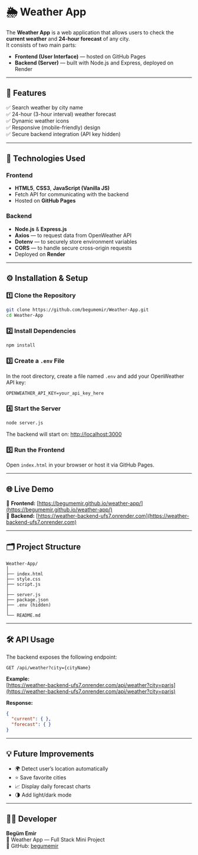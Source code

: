 # 🌦️ Weather App  

The **Weather App** is a web application that allows users to check the **current weather** and **24-hour forecast** of any city.  
It consists of two main parts:  
- **Frontend (User Interface)** — hosted on GitHub Pages  
- **Backend (Server)** — built with Node.js and Express, deployed on Render  

---

## 🚀 Features  

✅ Search weather by city name  
✅ 24-hour (3-hour interval) weather forecast  
✅ Dynamic weather icons  
✅ Responsive (mobile-friendly) design  
✅ Secure backend integration (API key hidden)  

---

## 🧩 Technologies Used  

### Frontend  
- **HTML5**, **CSS3**, **JavaScript (Vanilla JS)**  
- Fetch API for communicating with the backend  
- Hosted on **GitHub Pages**  

### Backend  
- **Node.js** & **Express.js**  
- **Axios** — to request data from OpenWeather API  
- **Dotenv** — to securely store environment variables  
- **CORS** — to handle secure cross-origin requests  
- Deployed on **Render**  

---

## ⚙️ Installation & Setup  

### 1️⃣ Clone the Repository  
```bash
git clone https://github.com/begumemir/Weather-App.git
cd Weather-App
```

### 2️⃣ Install Dependencies  
```bash
npm install
```

### 3️⃣ Create a `.env` File  
In the root directory, create a file named `.env` and add your OpenWeather API key:  
```
OPENWEATHER_API_KEY=your_api_key_here
```

### 4️⃣ Start the Server  
```bash
node server.js
```
The backend will start on: [http://localhost:3000](http://localhost:3000)

### 5️⃣ Run the Frontend  
Open `index.html` in your browser or host it via GitHub Pages.

---

## 🌐 Live Demo  

🔹 **Frontend:** [https://begumemir.github.io/weather-app/](https://begumemir.github.io/weather-app/)  
🔹 **Backend:** [https://weather-backend-ufs7.onrender.com](https://weather-backend-ufs7.onrender.com)

---

## 🗂️ Project Structure  
```
Weather-App/
│
├── index.html
├── style.css
├── script.js
│
├── server.js
├── package.json
├── .env (hidden)
│
└── README.md
```

---

## 🛠️ API Usage  

The backend exposes the following endpoint:  
```
GET /api/weather?city={cityName}
```
**Example:**  
[https://weather-backend-ufs7.onrender.com/api/weather?city=paris](https://weather-backend-ufs7.onrender.com/api/weather?city=paris)

**Response:**  
```json
{
  "current": { },
  "forecast": { }
}
```

---

## 💡 Future Improvements  
- 🌍 Detect user’s location automatically  
- ⭐ Save favorite cities  
- 📈 Display daily forecast charts  
- 🌗 Add light/dark mode  

---

## 👩‍💻 Developer  
**Begüm Emir**  
📍 Weather App — Full Stack Mini Project  
🔗 GitHub: [begumemir](https://github.com/begumemir)
